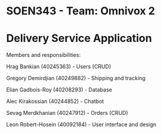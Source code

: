 # SOEN343 - Team: Omnivox 2
# Delivery Service Application

Members and responsibilities:

Hrag Bankian (40245363) - Users (CRUD)

Gregory Demirdjian (40249882) - Shipping and tracking

Elian Gadbois-Roy (40208293) - Database

Alec Kirakossian (40244852) - Chatbot

Sevag Merdkhanian (40247912) - Orders (CRUD)

Leon Robert-Hosein (40092184) - User interface and design

